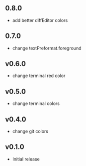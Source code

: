 ## 0.8.0
* add better diffEditor colors

## 0.7.0

* change textPreformat.foreground

## v0.6.0

* change terminal red color


## v0.5.0

* change terminal colors

## v0.4.0

* change git colors

## v0.1.0

* Initial release
